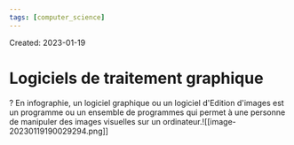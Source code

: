 ```yaml
---
tags: [computer_science] 
---
```

Created: 2023-01-19

# Logiciels de traitement graphique
?
En infographie, un logiciel graphique ou un logiciel d'Edition d'images est un programme ou un ensemble de programmes qui permet à une personne de manipuler des images visuelles sur un ordinateur.![[image-20230119190029294.png]]
<!--SR:!2024-08-25,345,250-->


